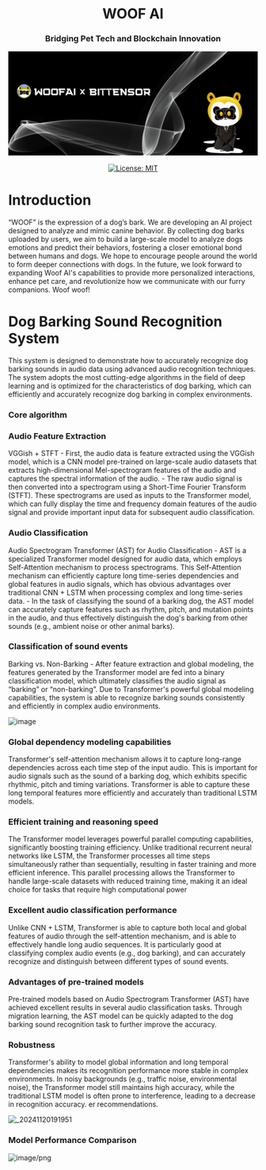 <div align="center">

# **WOOF AI** <!-- omit in toc -->

### Bridging Pet Tech and Blockchain Innovation <!-- omit in toc -->
![hero](./asset/offline.png)

[![License: MIT](https://img.shields.io/badge/License-MIT-yellow.svg)](https://opensource.org/licenses/MIT)

</div>

#  Introduction

“WOOF” is the expression of a dog’s bark. We are developing an AI project designed to analyze and mimic canine behavior. By collecting dog barks uploaded by users, we aim to build a large-scale model to analyze dogs emotions and predict their behaviors, fostering a closer emotional bond between humans and dogs. We hope to encourage people around the world to form deeper connections with dogs. In the future, we look forward to expanding Woof AI's capabilities to provide more personalized interactions, enhance pet care, and revolutionize how we communicate with our furry companions. Woof woof!


# Dog Barking Sound Recognition System
This system is designed to demonstrate how to accurately recognize dog barking sounds in audio data using advanced audio recognition techniques. The system adopts the most cutting-edge algorithms in the field of deep learning and is optimized for the characteristics of dog barking, which can efficiently and accurately recognize dog barking in complex environments.


### Core algorithm
### Audio Feature Extraction
VGGish + STFT - First, the audio data is feature extracted using the VGGish model, which is a CNN model pre-trained on large-scale audio datasets that extracts high-dimensional Mel-spectrogram features of the audio and captures the spectral information of the audio. - The raw audio signal is then converted into a spectrogram using a Short-Time Fourier Transform (STFT). These spectrograms are used as inputs to the Transformer model, which can fully display the time and frequency domain features of the audio signal and provide important input data for subsequent audio classification.
### Audio Classification
Audio Spectrogram Transformer (AST) for Audio Classification - AST is a specialized Transformer model designed for audio data, which employs Self-Attention mechanism to process spectrograms. This Self-Attention mechanism can efficiently capture long time-series dependencies and global features in audio signals, which has obvious advantages over traditional CNN + LSTM when processing complex and long time-series data. - In the task of classifying the sound of a barking dog, the AST model can accurately capture features such as rhythm, pitch, and mutation points in the audio, and thus effectively distinguish the dog's barking from other sounds (e.g., ambient noise or other animal barks).

### Classification of sound events
Barking vs. Non-Barking - After feature extraction and global modeling, the features generated by the Transformer model are fed into a binary classification model, which ultimately classifies the audio signal as “barking” or “non-barking”. Due to Transformer's powerful global modeling capabilities, the system is able to recognize barking sounds consistently and efficiently in complex audio environments.

![image](https://github.com/user-attachments/assets/6c257a07-234f-4238-9be0-174c727d285c)



### Global dependency modeling capabilities
Transformer's self-attention mechanism allows it to capture long-range dependencies across each time step of the input audio. This is important for audio signals such as the sound of a barking dog, which exhibits specific rhythmic, pitch and timing variations. Transformer is able to capture these long temporal features more efficiently and accurately than traditional LSTM models.

### Efficient training and reasoning speed
The Transformer model leverages powerful parallel computing capabilities, significantly boosting training efficiency. Unlike traditional recurrent neural networks like LSTM, the Transformer processes all time steps simultaneously rather than sequentially, resulting in faster training and more efficient inference. This parallel processing allows the Transformer to handle large-scale datasets with reduced training time, making it an ideal choice for tasks that require high computational power

### Excellent audio classification performance
Unlike CNN + LSTM, Transformer is able to capture both local and global features of audio through the self-attention mechanism, and is able to effectively handle long audio sequences. It is particularly good at classifying complex audio events (e.g., dog barking), and can accurately recognize and distinguish between different types of sound events.

### Advantages of pre-trained models
Pre-trained models based on Audio Spectrogram Transformer (AST) have achieved excellent results in several audio classification tasks. Through migration learning, the AST model can be quickly adapted to the dog barking sound recognition task to further improve the accuracy.

### Robustness
Transformer's ability to model global information and long temporal dependencies makes its recognition performance more stable in complex environments. In noisy backgrounds (e.g., traffic noise, environmental noise), the Transformer model still maintains high accuracy, while the traditional LSTM model is often prone to interference, leading to a decrease in recognition accuracy.
er recommendations.

<img width="515" alt="_20241120191951" src="https://github.com/user-attachments/assets/626e0235-f2e3-4056-8c16-480e5ff06930">



### Model Performance Comparison

![image/png](https://cdn-uploads.huggingface.co/production/uploads/673d82cc1898a8cd00977d97/tnTtxaKkR7_mH_Xbo_nS5.png)

